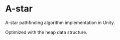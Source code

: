 # A-star
A-star pathfinding algorithm implementation in Unity.

Optimized with the heap data structure.

